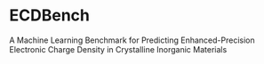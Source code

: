 # ECDBench
A Machine Learning Benchmark for Predicting Enhanced-Precision Electronic Charge Density in Crystalline Inorganic Materials

